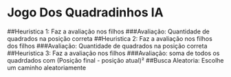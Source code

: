 # Jogo Dos Quadradinhos IA
##Heuristica 1: Faz a avaliação nos filhos
###Avaliação: Quantidade de quadrados na posição correta
##Heuristica 2: Faz a avaliação nos filhos dos filhos
###Avaliação: Quantidade de quadrados na posição correta
##Heuristica 3: Faz a avaliação nos filhos
###Avaliação: soma de todos os quadrdados com (Posição final - posição atual)²
##Busca Aleatoria: Escolhe um caminho aleatoriamente

